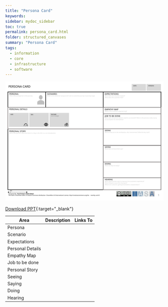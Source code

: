 ```yaml
---
title: "Persona Card"
keywords: 
sidebar: mydoc_sidebar
toc: true
permalink: persona_card.html
folder: structured_canvases
summary: "Persona Card"
tags: 
  - information
  - core
  - infrastructure
  - software
---
```


![image001](media/persona_card.svg)

[Download PPT](media/ppt/persona_card.ppt){:target="_blank"}

| Area             | Description | Links To |
| ---------------- | ----------- | -------- |
| Persona          |             |          |
| Scenario         |             |          |
| Expectations     |             |          |
| Personal Details |             |          |
| Empathy Map      |             |          |
| Job to be done   |             |          |
| Personal Story   |             |          |
| Seeing           |             |          |
| Saying           |             |          |
| Doing            |             |          |
| Hearing          |             |          |
